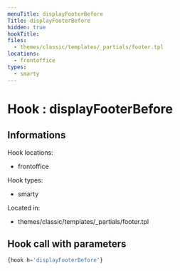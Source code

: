 ```yaml
---
menuTitle: displayFooterBefore
Title: displayFooterBefore
hidden: true
hookTitle: 
files:
  - themes/classic/templates/_partials/footer.tpl
locations:
  - frontoffice
types:
  - smarty
---
```


# Hook : displayFooterBefore

## Informations

Hook locations: 
  - frontoffice

Hook types: 
  - smarty

Located in: 
  - themes/classic/templates/_partials/footer.tpl

## Hook call with parameters

```php
{hook h='displayFooterBefore'}
```